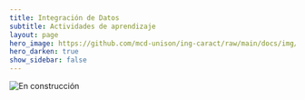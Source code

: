 ```yaml
---
title: Integración de Datos 
subtitle: Actividades de aprendizaje
layout: page
hero_image: https://github.com/mcd-unison/ing-caract/raw/main/docs/img/download-banner.jpg
hero_darken: true
show_sidebar: false
---
```



![En construcción](https://www.uv.mx/filu/files/2013/01/Pagina-en-obras.jpg)

<!--  

## Cursos

- Realizar el curso [Introduction to Importing Data in Python](https://app.datacamp.com/learn/courses/introduction-to-importing-data-in-python) de DataCamp

- Realizar el curso [Intermediate Importing Data in Python](https://app.datacamp.com/learn/courses/intermediate-importing-data-in-python) de DataCamp

- Realizar el curso [Introduction to Databricks](https://www.datacamp.com/courses/introduction-to-databricks) de DataCamp

- Realizar el curso [Introduction to Alteryx](https://www.datacamp.com/courses/introduction-to-alteryx) de DataCamp


- Realizar el curso [Introduction to Data Quality](https://www.datacamp.com/courses/introduction-to-data-quality) de DataCamp


## Libretas

- Completar las libretas vistas en clase para integración de datos:
  - [Descargando y limpiando archivos `json` y `xml`](https://colab.research.google.com/github/mcd-unison/ing-caract/blob/main/ejemplos/integracion/python/descarga_datos.ipynb)
  
  - [Uso de una API mal documentada](https://colab.research.google.com/github/mcd-unison/ing-caract/blob/main/ejemplos/integracion/python/RNPDNO-API.ipynb)
 
## Certificaciones

- Realizar el *learning path* [Databricks Lakehouse Fundamentals](https://customer-academy.databricks.com/learn/lp/21/Databricks%2520Lakehouse%2520Fundamentals%2520Learning%2520Plan) de DataBricks

 -->
